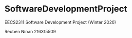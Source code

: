 # SoftwareDevelopmentProject
EECS2311 Software Development Project (Winter 2020)

Reuben Ninan 216315509
